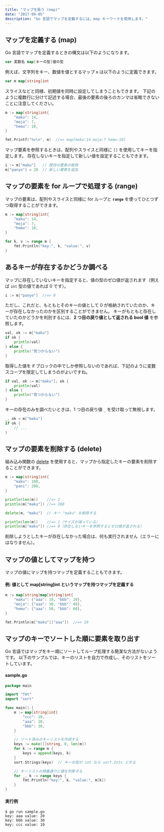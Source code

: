 ```yaml
---
title: "マップを扱う (map)"
date: "2017-09-05"
description: "Go 言語でマップを定義するには、map キーワードを使用します。"
---
```


マップを定義する (map)
----

Go 言語でマップを定義するときの構文は以下のようになります。

```go
var 変数名 map[キーの型]値の型
```

例えば、文字列をキー、数値を値とするマップ `m` は以下のように定義できます。

```go
var m map[string]int
```

スライスなどと同様、初期値を同時に設定してしまうこともできます。
下記のように複数行に分けて記述する場合、最後の要素の後ろのカンマは省略できないことに注意してください。

```go
m := map[string]int{
	"maku": 14,
	"moja": 7,
	"hemu": 10,
}

fmt.Printf("%v\n", m)  //=> map[maku:14 moja:7 hemu:10]
```

マップ要素を参照するときは、配列やスライスと同様に `[]` を使用してキーを指定します。
存在しないキーを指定して新しい値を設定することもできます。

```go
i := m["maku"]   // 既存の要素の取得
m["panyo"] = 20  // 新しい要素を追加
```


マップの要素を for ループで処理する (range)
----

マップの要素は、配列やスライスと同様に for ループと __`range`__ を使ってひとつずつ取得することができます。

```go
m := map[string]int{
	"maku": 14,
	"moja": 7,
	"hemu": 10,
}

for k, v := range m {
	fmt.Println("key:", k, "value:", v)
}
```


あるキーが存在するかどうか調べる
----

マップに存在していないキーを指定すると、値の型のゼロ値が返されます（例えば `int` 型の値であれば 0 です）。

```go
i := m["panyo"]  //=> 0
```

ただし、これだと、もともとそのキーの値として 0 が格納されていたのか、キーが存在しなかったのかを区別することができません。
キーがもともと存在していたのかどうかを判別するには、__2 つ目の戻り値として返される bool 値__ を参照します。

```go
val, ok := m["maku"]
if ok {
	println(val)
} else {
	println("見つからない")
}
```

取得した値を if ブロックの中でしか参照しないのであれば、下記のように変数スコープを限定してしまうのがよいですね。

```go
if val, ok := m["maku"]; ok {
	println(val)
} else {
	println("見つからない")
}
```

キーの存在のみを調べたいときは、1 つ目の戻り値 `_` を受け取って無視します。

```go
_, ok = m["maku"]
if ok {
	// ...
}
```


マップの要素を削除する (delete)
----

組み込み関数の [delete](https://golang.org/ref/spec#Deletion_of_map_elements) を使用すると、マップから指定したキーの要素を削除することができます。

```go
m := map[string]int{
	"maku": 100,
	"pani": 200,
}

println(len(m))    //=> 2
println(m["maku"]) //=> 100

delete(m, "maku")  // キー "maku" を削除する

println(len(m))    //=> 1（サイズが減っている）
println(m["maku"]) //=> 0（存在しないキーを参照するとゼロ値が返される）
```

削除しようとしたキーが存在しなかった場合は、何も実行されません（エラーにはなりません）。


マップの値としてマップを持つ
----

マップの値にマップを持つマップを定義することもできます。

#### 例: 値として map[string]int というマップを持つマップを定義する

```go
m := map[string]map[string]int{
	"maku": {"aaa": 10, "bbb": 20},
	"moja": {"aaa": 30, "bbb": 40},
	"hemu": {"aaa": 50, "bbb": 60},
}

fmt.Println(m["maku"]["aaa"])  //=> 10
```


マップのキーでソートした順に要素を取り出す
----

Go 言語ではマップをキー順にソートしてループ処理する簡潔な方法がないようです。
以下のサンプルでは、キーのリストを自力で作成し、そのリストをソートしています。

#### sample.go

```go
package main

import "fmt"
import "sort"

func main() {
	m := map[string]int{
		"ccc": 10,
		"aaa": 20,
		"bbb": 30,
	}

	// ソート済みのキーリストを作成する
	keys := make([]string, 0, len(m))
	for k := range m {
		keys = append(keys, k)
	}
	sort.Strings(keys)  // キーの型が int なら sort.Ints とする

	// キーリストの順番通りに値を列挙する
	for _, k := range keys {
		fmt.Println("key:", k, "value:", m[k])
	}
}
```

#### 実行例

```
$ go run sample.go
key: aaa value: 20
key: bbb value: 30
key: ccc value: 10
```

